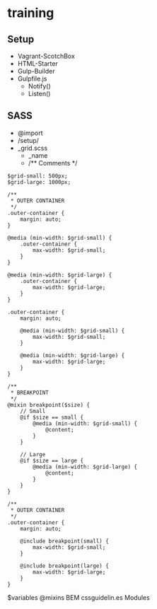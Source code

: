 # training

## Setup
- Vagrant-ScotchBox
- HTML-Starter
- Gulp-Builder
- Gulpfile.js
  - Notify()
  - Listen()

## SASS
- @import
- /setup/
- _grid.scss
  - _name
  - /** Comments */

```
$grid-small: 500px;
$grid-large: 1000px;
```

```
/**
 * OUTER CONTAINER
 */
.outer-container {
    margin: auto;
}

@media (min-width: $grid-small) {
    .outer-container {
        max-width: $grid-small;
    }
}

@media (min-width: $grid-large) {
    .outer-container {
        max-width: $grid-large;
    }
}
```
```
.outer-container {
    margin: auto;

    @media (min-width: $grid-small) {
        max-width: $grid-small;
    }

    @media (min-width: $grid-large) {
        max-width: $grid-large;
    }
}
```

```
/**
 * BREAKPOINT
 */
@mixin breakpoint($size) {
    // Small
    @if $size == small {
        @media (min-width: $grid-small) {
            @content;
        }
    }

    // Large
    @if $size == large {
        @media (min-width: $grid-large) {
            @content;
        }
    }
}

/**
 * OUTER CONTAINER
 */
.outer-container {
    margin: auto;

    @include breakpoint(small) {
        max-width: $grid-small;
    }

    @include breakpoint(large) {
        max-width: $grid-large;
    }
}
```



$variables
@mixins
BEM
cssguidelin.es
Modules
